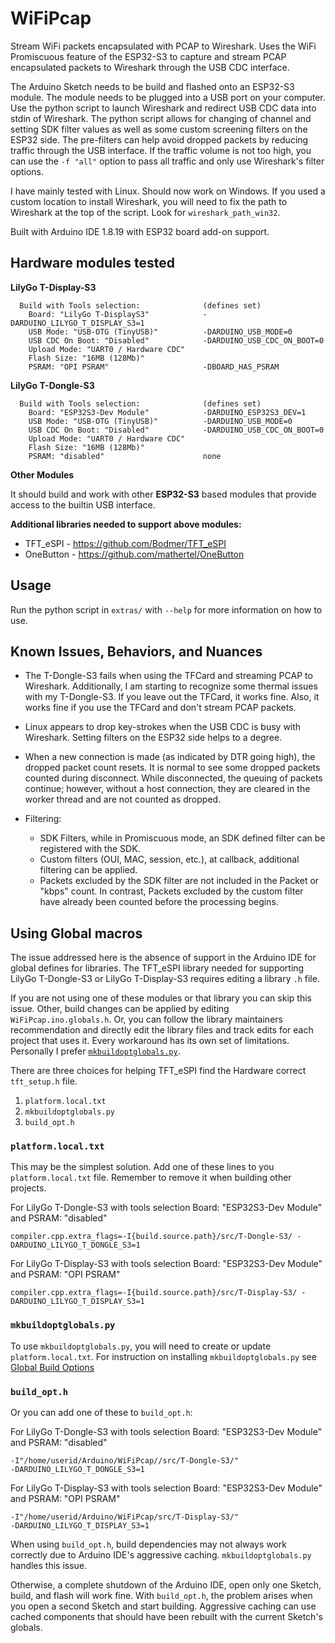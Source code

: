 # WiFiPcap
Stream WiFi packets encapsulated with PCAP to Wireshark. Uses the WiFi Promiscuous feature of the ESP32-S3 to capture and stream PCAP encapsulated packets to Wireshark through the USB CDC interface.

The Arduino Sketch needs to be build and flashed onto an ESP32-S3 module. The
module needs to be plugged into a USB port on your computer. Use the python
script to launch Wireshark and redirect USB CDC data into stdin of Wireshark.
The python script allows for changing of channel and setting SDK filter values
as well as some custom screening filters on the ESP32 side. The pre-filters can
help avoid dropped packets by reducing traffic through the USB interface. If the
traffic volume is not too high, you can use the `-f "all"` option to pass all
traffic and only use Wireshark's filter options.

I have mainly tested with Linux.
Should now work on Windows. If you used a custom location to install Wireshark, you will need to fix the path to Wireshark at the top of the script. Look for `wireshark_path_win32`.

Built with Arduino IDE 1.8.19 with ESP32 board add-on support.


## Hardware modules tested

**LilyGo T-Display-S3**
```
  Build with Tools selection:              (defines set)
    Board: "LilyGo T-DisplayS3"            -DARDUINO_LILYGO_T_DISPLAY_S3=1
    USB Mode: "USB-OTG (TinyUSB)"          -DARDUINO_USB_MODE=0
    USB CDC On Boot: "Disabled"            -DARDUINO_USB_CDC_ON_BOOT=0
    Upload Mode: "UART0 / Hardware CDC"
    Flash Size: "16MB (128Mb)"
    PSRAM: "OPI PSRAM"                     -DBOARD_HAS_PSRAM
```
**LilyGo T-Dongle-S3**
```
  Build with Tools selection:              (defines set)
    Board: "ESP32S3-Dev Module"            -DARDUINO_ESP32S3_DEV=1
    USB Mode: "USB-OTG (TinyUSB)"          -DARDUINO_USB_MODE=0
    USB CDC On Boot: "Disabled"            -DARDUINO_USB_CDC_ON_BOOT=0
    Upload Mode: "UART0 / Hardware CDC"
    Flash Size: "16MB (128Mb)"
    PSRAM: "disabled"                      none
```

**Other Modules**

It should build and work with other __ESP32-S3__ based modules that provide
access to the builtin USB interface.

**Additional libraries needed to support above modules:**
* TFT_eSPI  - https://github.com/Bodmer/TFT_eSPI
* OneButton - https://github.com/mathertel/OneButton

## Usage
Run the python script in `extras/` with `--help` for more information on how to use.

## Known Issues, Behaviors, and Nuances

* The T-Dongle-S3 fails when using the TFCard and streaming PCAP to Wireshark. Additionally, I am starting to recognize some thermal issues with my T-Dongle-S3. If you leave out the TFCard, it works fine. Also, it works fine if you use the TFCard and don't stream PCAP packets.

* Linux appears to drop key-strokes when the USB CDC is busy with Wireshark. Setting filters on the ESP32 side helps to a degree.

* When a new connection is made (as indicated by DTR going high), the dropped packet count resets. It is normal to see some dropped packets counted during disconnect. While disconnected, the queuing of packets continue; however, without a host connection, they are cleared in the worker thread and are not counted as dropped.

* Filtering:
  * SDK Filters, while in Promiscuous mode, an SDK defined filter can be registered with the SDK.
  * Custom filters (OUI, MAC, session, etc.), at callback, additional filtering can be applied.
  * Packets excluded by the SDK filter are not included in the Packet or "kbps" count. In contrast, Packets excluded by the custom filter have already been counted before the processing begins.


## Using Global macros
The issue addressed here is the absence of support in the Arduino IDE for global defines for libraries. The TFT_eSPI library needed for supporting LilyGo
T-Dongle-S3 or LilyGo T-Display-S3 requires editing a library `.h` file.

If you are not using one of these modules or that library you can skip this
issue. Other, build changes can be applied by editing `WiFiPcap.ino.globals.h`.
Or, you can follow the library maintainers recommendation and directly edit the
library files and track edits for each project that uses it. Every workaround has its own set of limitations. Personally I prefer [`mkbuildoptglobals.py`](https://github.com/mhightower83/WiFiPcap/wiki/Global-Build-Options).


There are three choices for helping TFT_eSPI find the Hardware correct `tft_setup.h` file.
1. `platform.local.txt`
2. `mkbuildoptglobals.py`
3. `build_opt.h`

### `platform.local.txt`
This may be the simplest solution. Add one of these lines to you
`platform.local.txt` file. Remember to remove it when building other projects.

For LilyGo T-Dongle-S3 with tools selection Board: "ESP32S3-Dev Module" and PSRAM: "disabled"
```
compiler.cpp.extra_flags=-I{build.source.path}/src/T-Dongle-S3/ -DARDUINO_LILYGO_T_DONGLE_S3=1
```

For LilyGo T-Display-S3 with tools selection Board: "ESP32S3-Dev Module" and PSRAM: "OPI PSRAM"
```
compiler.cpp.extra_flags=-I{build.source.path}/src/T-Display-S3/ -DARDUINO_LILYGO_T_DISPLAY_S3=1
```

### `mkbuildoptglobals.py`

To use `mkbuildoptglobals.py`, you will need to create or update `platform.local.txt`.
For instruction on installing `mkbuildoptglobals.py` see [Global Build Options](https://github.com/mhightower83/WiFiPcap/wiki/Global-Build-Options)

### `build_opt.h`

Or you can add one of these to `build_opt.h`:

For LilyGo T-Dongle-S3 with tools selection Board: "ESP32S3-Dev Module" and PSRAM: "disabled"
```
-I"/home/userid/Arduino/WiFiPcap//src/T-Dongle-S3/"
-DARDUINO_LILYGO_T_DONGLE_S3=1
```

For LilyGo T-Display-S3 with tools selection Board: "ESP32S3-Dev Module" and PSRAM: "OPI PSRAM"
```
-I"/home/userid/Arduino/WiFiPcap/src/T-Display-S3/"
-DARDUINO_LILYGO_T_DISPLAY_S3=1
```



When using `build_opt.h`, build dependencies may not always work correctly due to Arduino IDE's aggressive caching. `mkbuildoptglobals.py` handles this issue.

Otherwise, a complete shutdown of the Arduino IDE, open only one Sketch, build, and flash will work fine. With `build_opt.h`, the problem arises when you open a second Sketch and start building. Aggressive caching can use cached components that should have been rebuilt with the current Sketch's globals.
